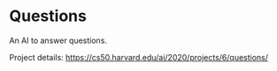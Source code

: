 # **Questions**

An AI to answer questions.

Project details: https://cs50.harvard.edu/ai/2020/projects/6/questions/
